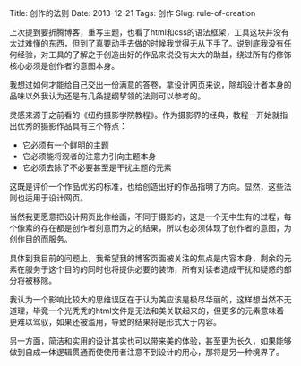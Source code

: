 Title: 创作的法则
Date: 2013-12-21
Tags: 创作
Slug: rule-of-creation

上次提到要折腾博客，重写主题，也看了html和css的语法框架，工具这块并没有太过难懂的东西，但到了真要动手去做的时候我觉得无从下手了。说到底我没有任何经验，对工具的了解之于创造出好的作品来说没有太大的助益，绕过所有的修饰核心必须是创作者的意图本身。

我想过如何才能给自己交出一份满意的答卷，拿设计网页来说，除却设计者本身的品味以外我认为还是有几条提纲挈领的法则可以参考的。

灵感来源于之前看的《纽约摄影学院教程》。作为摄影界的经典，教程一开始就指出优秀的摄影作品具有三个特点：

- 它必须有一个鲜明的主题
- 它必须能将观者的注意力引向主题本身
- 它必须去除了不必要甚至是干扰主题的元素

这既是评价一个作品优劣的标准，也给创造出好的作品指明了方向。显然，这些法则也适用于设计网页。

当然我更愿意把设计网页比作绘画，不同于摄影的，这是一个无中生有的过程，每个像素的存在都是创作者刻意而为之的结果，所以也必须体现了创作者的意图，为创作目的而服务。

具体到我目前的问题上，我希望我的博客页面被关注的焦点是内容本身，剩余的元素在服务于这个目的的同时也将提供必要的装饰，所有对读者造成干扰和疑惑的部分将被移除。

我认为一个影响比较大的思维误区在于认为美应该是极尽华丽的，这样想当然不无道理，毕竟一个光秃秃的html文件是无法和美关联起来的，但更多的元素意味着更难以驾驭，如果还被滥用，导致的结果将是形式大于内容。

另一方面，简洁和实用的设计其实也可以带来美的体验，甚至更为长久，如果能够做到自成一体逻辑贯通而使使用者注意不到设计的用心，那将是另一种境界了。
